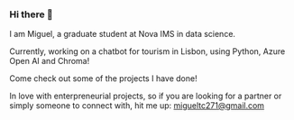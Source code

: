 ### Hi there 👋
I am Miguel, a graduate student at Nova IMS in data science. 

Currently, working on a chatbot for tourism in Lisbon, using Python, Azure Open AI and Chroma!

Come check out some of the projects I have done!

In love with enterpreneurial projects, so if you are looking for a partner or simply someone to connect with, hit me up:
migueltc271@gmail.com

<!--
**miguel-cruz-27/miguel-cruz-27** is a ✨ _special_ ✨ repository because its `README.md` (this file) appears on your GitHub profile.

Here are some ideas to get you started:

- 🔭 I’m currently working on ...
- 🌱 I’m currently learning ...
- 👯 I’m looking to collaborate on ...
- 🤔 I’m looking for help with ...
- 💬 Ask me about ...
- 📫 How to reach me: ...
- 😄 Pronouns: ...
- ⚡ Fun fact: ...
-->

